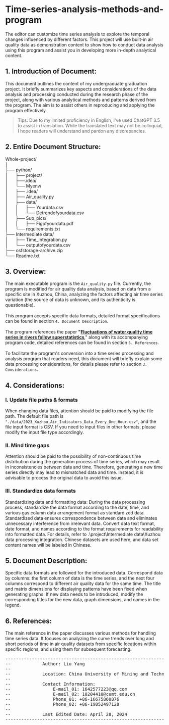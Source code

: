 # Time-series-analysis-methods-and-program
The editor can customize time series analysis to explore the temporal changes influenced by different factors. This project will use built-in air quality data as demonstration content to show how to conduct data analysis using this program and assist you in developing more in-depth analytical content.


## 1. Introduction of Document:

This document outlines the content of my undergraduate graduation project. 
It briefly summarizes key aspects and considerations of the data analysis and processing conducted during the research phase of the project, along with various analytical methods and patterns derived from the program. 
The aim is to assist others in reproducing and applying the program effectively. 

>Tips: Due to my limited proficiency in English, I've used ChatGPT 3.5 to assist in translation. 
While the translated text may not be colloquial, I hope readers will understand and pardon any discrepancies.



## 2. Entire Document Structure:
Whole-project/  
│  
├── python/  
│&nbsp;&nbsp;&nbsp;&nbsp;&nbsp;&nbsp;├── project/  
│&nbsp;&nbsp;&nbsp;&nbsp;&nbsp;&nbsp;├──.idea/  
│&nbsp;&nbsp;&nbsp;&nbsp;&nbsp;&nbsp;└── Myenv/  
│&nbsp;&nbsp;&nbsp;&nbsp;&nbsp;&nbsp;├── .idea/  
│&nbsp;&nbsp;&nbsp;&nbsp;&nbsp;&nbsp;├── Air_quality.py  
│&nbsp;&nbsp;&nbsp;&nbsp;&nbsp;&nbsp;├── data/  
│&nbsp;&nbsp;&nbsp;&nbsp;&nbsp;&nbsp;│&nbsp;&nbsp;&nbsp;&nbsp;&nbsp;&nbsp;├── Yourdata.csv  
│&nbsp;&nbsp;&nbsp;&nbsp;&nbsp;&nbsp;│&nbsp;&nbsp;&nbsp;&nbsp;&nbsp;&nbsp;└── Detrendofyourdata.csv  
│&nbsp;&nbsp;&nbsp;&nbsp;&nbsp;&nbsp;├── Sup_pics/  
│&nbsp;&nbsp;&nbsp;&nbsp;&nbsp;&nbsp;│&nbsp;&nbsp;&nbsp;&nbsp;&nbsp;&nbsp;├── Figofyourdata.pdf  
│&nbsp;&nbsp;&nbsp;&nbsp;&nbsp;&nbsp;└── requirements.txt  
├── Intermediate data/  
│&nbsp;&nbsp;&nbsp;&nbsp;&nbsp;&nbsp;├── Time_integration.py  
│&nbsp;&nbsp;&nbsp;&nbsp;&nbsp;&nbsp;└── outputofyourdata.csv  
├── osfstorage-archive.zip  
└── Readme.txt  

## 3. Overview:
The main executable program is the `Air_quality.py` file. Currently, the program is modified for air quality data analysis, based on data from a specific site in Xuzhou, China, analyzing the factors affecting air time series variation (the source of data is unknown, and its authenticity is questionable).<br> <br>
This program accepts specific data formats, detailed format specifications can be found in section `4. Document Description`.<br><br> The program references the paper **"[Fluctuations of water quality time series in rivers follow superstatistics](https://www.sciencedirect.com/science/article/pii/S258900422100849X#cebib0010)**," along with its accompanying program code, detailed references can be found in section `5. References`. <br><br>To facilitate the program's conversion into a time series processing and analysis program that readers need, this document will briefly explain some data processing considerations, for details please refer to section `3. Considerations`.

## 4. Considerations:
### Ⅰ. Update file paths & formats
When changing data files, attention should be paid to modifying the file path. The default file path is `"./data/2023_Xuzhou_Air_Indicators_Data_Every_One_Hour.csv"`, and the file input format is CSV. If you need to input files in other formats, please modify the input file type accordingly.

### Ⅱ. Mind time gaps
Attention should be paid to the possibility of non-continuous time distribution during the generation process of time series, which may result in inconsistencies between data and time. Therefore, generating a new time series directly may lead to mismatched data and time. Instead, it is advisable to process the original data to avoid this issue.

### Ⅲ. Standardize data formats
Standardizing data and formatting data: During the data processing process, standardize the data format according to the date, time, and various gas column data arrangement format as standardized data. Standardized data ensures correspondence between data and eliminates unnecessary interference from irrelevant data. Convert data text format, date format, and names according to the format requirements for readability into formatted data. For details, refer to .\project\Intermediate data\Xuzhou data processing integration. Chinese datasets are used here, and data set content names will be labeled in Chinese.

## 5. Document Description:
Specific data formats are followed for the introduced data. Correspond data by columns: the first column of data is the time series, and the next four columns correspond to different air quality data for the same time. The title and matrix dimensions for displaying patterns have been fixed when generating graphs. If new data needs to be introduced, modify the corresponding titles for the new data, graph dimensions, and names in the legend.

## 6. References:

The main reference in the paper discusses various methods for handling time series data. It focuses on analyzing the curve trends over long and short periods of time in air quality datasets from specific locations within specific regions, and using them for subsequent forecasting.










<pre>-----------------------------------------------------------------------------
--            Author: Liu Yang                                             --
--                                                                         --
--            Location: China University of Mining and Technology          --
--                                                                         --
--            Contact Information:                                         --
--                E-mail_01: 1642577223@qq.com                             --
--                E-mail_02: 10204410@cumt.edu.cn                          --
--                Phone_01: +86-16675860876                                --
--                Phone_02: +86-19852497128                                --
--                                                                         --
--            Last Edited Date: April 28, 2024                             --
-----------------------------------------------------------------------------</pre>


